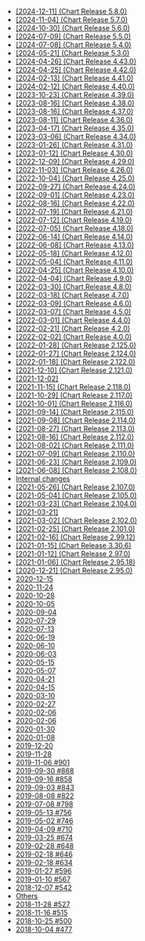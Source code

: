 * [[2024-12-11] (Chart Release 5.8.0)](changelog.md)
* [[2024-11-04] (Chart Release 5.7.0)](changelog.md#chart-release-5-7-0)
* [[2024-10-30] (Chart Release 5.6.0)](changelog.md#chart-release-5-6-0)
* [[2024-07-09] (Chart Release 5.5.0)](changelog.md#chart-release-5-5-0)
* [[2024-07-08] (Chart Release 5.4.0)](changelog.md#chart-release-5-4-0)
* [[2024-05-21] (Chart Release 5.3.0)](changelog.md#chart-release-5-3-0)
* [[2024-04-26] (Chart Release 4.43.0)](changelog.md#chart-release-4-43-0)
* [[2024-04-25] (Chart Release 4.42.0)](changelog.md#chart-release-4-42-0)
* [[2024-02-13] (Chart Release 4.41.0)](changelog.md#chart-release-4-41-0)
* [[2024-02-12] (Chart Release 4.40.0)](changelog.md#chart-release-4-40-0)
* [[2023-10-23] (Chart Release 4.39.0)](changelog.md#chart-release-4-39-0)
* [[2023-08-16] (Chart Release 4.38.0)](changelog.md#chart-release-4-38-0)
* [[2023-08-16] (Chart Release 4.37.0)](changelog.md#chart-release-4-37-0)
* [[2023-08-11] (Chart Release 4.36.0)](changelog.md#chart-release-4-36-0)
* [[2023-04-17] (Chart Release 4.35.0)](changelog.md#chart-release-4-35-0)
* [[2023-03-06] (Chart Release 4.34.0)](changelog.md#chart-release-4-34-0)
* [[2023-01-26] (Chart Release 4.31.0)](changelog.md#chart-release-4-31-0)
* [[2023-01-12] (Chart Release 4.30.0)](changelog.md#chart-release-4-30-0)
* [[2022-12-09] (Chart Release 4.29.0)](changelog.md#chart-release-4-29-0)
* [[2022-11-03] (Chart Release 4.26.0)](changelog.md#chart-release-4-26-0)
* [[2022-10-04] (Chart Release 4.25.0)](changelog.md#chart-release-4-25-0)
* [[2022-09-27] (Chart Release 4.24.0)](changelog.md#chart-release-4-24-0)
* [[2022-09-01] (Chart Release 4.23.0)](changelog.md#chart-release-4-23-0)
* [[2022-08-16] (Chart Release 4.22.0)](changelog.md#chart-release-4-22-0)
* [[2022-07-19] (Chart Release 4.21.0)](changelog.md#chart-release-4-21-0)
* [[2022-07-12] (Chart Release 4.19.0)](changelog.md#chart-release-4-19-0)
* [[2022-07-05] (Chart Release 4.18.0)](changelog.md#chart-release-4-18-0)
* [[2022-06-14] (Chart Release 4.14.0)](changelog.md#chart-release-4-14-0)
* [[2022-06-08] (Chart Release 4.13.0)](changelog.md#chart-release-4-13-0)
* [[2022-05-18] (Chart Release 4.12.0)](changelog.md#chart-release-4-12-0)
* [[2022-05-04] (Chart Release 4.11.0)](changelog.md#chart-release-4-11-0)
* [[2022-04-25] (Chart Release 4.10.0)](changelog.md#chart-release-4-10-0)
* [[2022-04-04] (Chart Release 4.9.0)](changelog.md#chart-release-4-9-0)
* [[2022-03-30] (Chart Release 4.8.0)](changelog.md#chart-release-4-8-0)
* [[2022-03-18] (Chart Release 4.7.0)](changelog.md#chart-release-4-7-0)
* [[2022-03-09] (Chart Release 4.6.0)](changelog.md#chart-release-4-6-0)
* [[2022-03-07] (Chart Release 4.5.0)](changelog.md#chart-release-4-5-0)
* [[2022-03-01] (Chart Release 4.4.0)](changelog.md#chart-release-4-4-0)
* [[2022-02-21] (Chart Release 4.2.0)](changelog.md#chart-release-4-2-0)
* [[2022-02-02] (Chart Release 4.0.0)](changelog.md#chart-release-4-0-0)
* [[2022-01-28] (Chart Release 2.125.0)](changelog.md#chart-release-2-125-0)
* [[2022-01-27] (Chart Release 2.124.0)](changelog.md#chart-release-2-124-0)
* [[2022-01-18] (Chart Release 2.122.0)](changelog.md#chart-release-2-122-0)
* [[2021-12-10] (Chart Release 2.121.0)](changelog.md#chart-release-2-121-0)
* [[2021-12-02]](changelog.md#id199)
* [[2021-11-15] (Chart Release 2.118.0)](changelog.md#chart-release-2-118-0)
* [[2021-10-29] (Chart Release 2.117.0)](changelog.md#chart-release-2-117-0)
* [[2021-10-01] (Chart Release 2.116.0)](changelog.md#chart-release-2-116-0)
* [[2021-09-14] (Chart Release 2.115.0)](changelog.md#chart-release-2-115-0)
* [[2021-09-08] (Chart Release 2.114.0)](changelog.md#chart-release-2-114-0)
* [[2021-08-27] (Chart Release 2.113.0)](changelog.md#chart-release-2-113-0)
* [[2021-08-16] (Chart Release 2.112.0)](changelog.md#chart-release-2-112-0)
* [[2021-08-02] (Chart Release 2.111.0)](changelog.md#chart-release-2-111-0)
* [[2021-07-09] (Chart Release 2.110.0)](changelog.md#chart-release-2-110-0)
* [[2021-06-23] (Chart Release 2.109.0)](changelog.md#chart-release-2-109-0)
* [[2021-06-08] (Chart Release 2.108.0)](changelog.md#chart-release-2-108-0)
* [Internal changes](changelog.md#id273)
* [[2021-05-26] (Chart Release 2.107.0)](changelog.md#chart-release-2-107-0)
* [[2021-05-04] (Chart Release 2.105.0)](changelog.md#chart-release-2-105-0)
* [[2021-03-23] (Chart Release 2.104.0)](changelog.md#chart-release-2-104-0)
* [[2021-03-21]](changelog.md#id287)
* [[2021-03-02] (Chart Release 2.102.0)](changelog.md#chart-release-2-102-0)
* [[2021-02-25] (Chart Release 2.101.0)](changelog.md#chart-release-2-101-0)
* [[2021-02-16] (Chart Release 2.99.12)](changelog.md#chart-release-2-99-12)
* [[2021-01-15] (Chart Release 3.30.6)](changelog.md#chart-release-3-30-6)
* [[2021-01-12] (Chart Release 2.97.0)](changelog.md#chart-release-2-97-0)
* [[2021-01-06] (Chart Release 2.95.18)](changelog.md#chart-release-2-95-18)
* [[2020-12-21] (Chart Release 2.95.0)](changelog.md#chart-release-2-95-0)
* [2020-12-15](changelog.md#id314)
* [2020-11-24](changelog.md#id320)
* [2020-10-28](changelog.md#id324)
* [2020-10-05](changelog.md#id329)
* [2020-09-04](changelog.md#id333)
* [2020-07-29](changelog.md#id338)
* [2020-07-13](changelog.md#id343)
* [2020-06-19](changelog.md#id348)
* [2020-06-10](changelog.md#id353)
* [2020-06-03](changelog.md#id358)
* [2020-05-15](changelog.md#id363)
* [2020-05-07](changelog.md#id366)
* [2020-04-21](changelog.md#id370)
* [2020-04-15](changelog.md#id374)
* [2020-03-10](changelog.md#id379)
* [2020-02-27](changelog.md#id383)
* [2020-02-06](changelog.md#id384)
* [2020-02-06](changelog.md#id388)
* [2020-01-30](changelog.md#id391)
* [2020-01-08](changelog.md#id394)
* [2019-12-20](changelog.md#id397)
* [2019-11-28](changelog.md#id401)
* [2019-11-06 #901](changelog.md#id405)
* [2019-09-30 #868](changelog.md#id410)
* [2019-09-16 #858](changelog.md#id415)
* [2019-09-03 #843](changelog.md#id420)
* [2019-08-08 #822](changelog.md#id425)
* [2019-07-08 #798](changelog.md#id427)
* [2019-05-13 #756](changelog.md#id429)
* [2019-05-02 #746](changelog.md#id433)
* [2019-04-09 #710](changelog.md#id438)
* [2019-03-25 #674](changelog.md#id444)
* [2019-02-28 #648](changelog.md#id449)
* [2019-02-18 #646](changelog.md#id452)
* [2019-02-18 #634](changelog.md#id456)
* [2019-01-27 #596](changelog.md#id460)
* [2019-01-10 #567](changelog.md#id464)
* [2018-12-07 #542](changelog.md#id468)
* [Others](changelog.md#id472)
* [2018-11-28 #527](changelog.md#id473)
* [2018-11-16 #515](changelog.md#id476)
* [2018-10-25 #500](changelog.md#id479)
* [2018-10-04 #477](changelog.md#id482)
